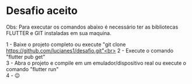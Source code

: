 # Desafio aceito

Obs: Para executar os comandos abaixo é necessário ter as bibliotecas FLUTTER e GIT instaladas em sua maquina.

1 - Baixe o projeto completo ou execute "git clone https://github.com/lucianes1/desafio.git"<br>
2 - Execute o comando "flutter pub get"<br>
3 - Abra o projeto e compile em um emulador/dispositivo real ou execute o comando "flutter run"<br>
4 - 😉
